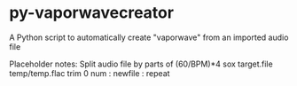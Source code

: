# py-vaporwavecreator
A Python script to automatically create "vaporwave" from an imported audio file

Placeholder notes:
Split audio file by parts of (60/BPM)*4
sox target.file temp/temp.flac trim 0 num : newfile : repeat
